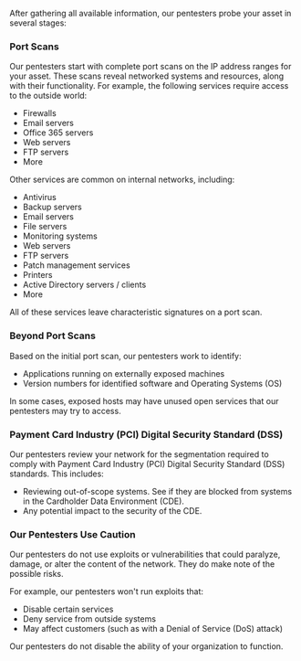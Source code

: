 After gathering all available information, our pentesters probe your asset in several stages:

### Port Scans

Our pentesters start with complete port scans on the IP address ranges for your asset. These
scans reveal networked systems and resources, along with
their functionality. For example, the following services require access to the outside world:

- Firewalls
- Email servers
- Office 365 servers
- Web servers
- FTP servers
- More

Other services are common on internal networks, including:

- Antivirus
- Backup servers
- Email servers
- File servers
- Monitoring systems
- Web servers
- FTP servers
- Patch management services
- Printers
- Active Directory servers / clients
- More

All of these services leave characteristic signatures on a port scan.

### Beyond Port Scans

Based on the initial port scan, our pentesters work to identify:

- Applications running on externally exposed machines
- Version numbers for identified software and Operating Systems (OS)

In some cases, exposed hosts may have unused open services that our pentesters may try to access.

### Payment Card Industry (PCI) Digital Security Standard (DSS)

Our pentesters review your network for the segmentation required to comply with
Payment Card Industry (PCI) Digital Security Standard (DSS) standards. This includes:

- Reviewing out-of-scope systems. See if they are blocked from systems in the Cardholder Data Environment (CDE).
- Any potential impact to the security of the CDE.

### Our Pentesters Use Caution

Our pentesters do not use exploits or vulnerabilities that could paralyze, damage, or alter the content of the
network. They do make note of the possible risks.

For example, our pentesters won't run exploits that:

- Disable certain services
- Deny service from outside systems
- May affect customers (such as with a Denial of Service (DoS) attack)

Our pentesters do not disable the ability of your organization to function.
